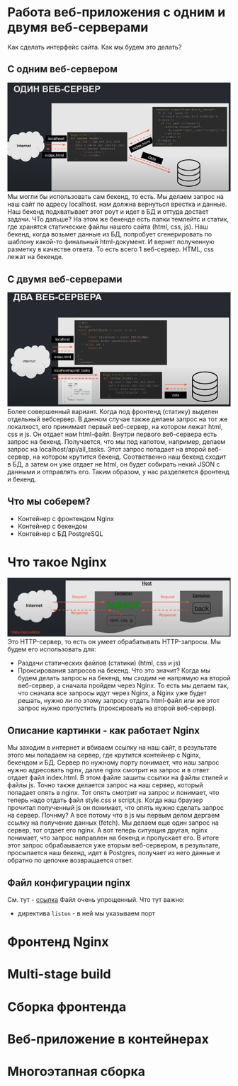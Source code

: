 # Работа веб-приложения с одним и двумя веб-серверами
Как сделать интерфейс сайта. Как мы будем это делать?
## С одним веб-сервером
![pic1](pic1.PNG)
Мы могли бы использовать сам бекенд, то есть. Мы делаем запрос на наш сайт по адресу localhost. нам должна вернуться врестка и данные. Наш бекенд подхватывает этот роут и идет в БД и оттуда достает задачи. ЧТо дальше? На этом же бекенде есть папки темлейтс и статик, где хранятся статические файлы нашего сайта (html, css, js). Наш бекенд, когда возьмет данные из БД, попробует сгенерировать по шаблону какой-то финальный html-документ. И вернет полученную разметку в качестве ответа. То есть всего 1 веб-сервер. HTML, css лежат на бекенде.

## С двумя веб-серверами
![pic2](pic2.png)
Более совершенный вариант. Когда под фронтенд (статику) выделен отдельный вебсервер. В данном случае также делаем запрос на тот же локалхост, его принимает первый веб-сервер, на котором лежат html, css и js. Он отдает нам html-файл. Внутри первого веб-сервера есть запрос на бекенд. Получается, что мы под капотом, например, делаем запрос на localhost/api/all_tasks. Этот запрос попадает на второй веб-сервер, на котором крутится бекенд. Соответвенно наш бекенд сходит в БД, а затем он уже отдает не html, он будет собирать некий JSON с данными и отправлять его. Таким образом, у нас разделяется фронтенд и бекенд.

## Что мы соберем?
- Контейнер с фронтендом Nginx
- Контейнер с бекендом
- Контейнер с БД PostgreSQL

# Что такое Nginx
![pic3](pic3.png)
Это HTTP-сервер, то есть он умеет обрабатывать HTTP-запросы. Мы будем его использовать для:
- Раздачи статических файлов (статики) (html, css и js)
- Проксирования запросов на бекенд. Что это значит? Когда мы будем делать запросы на бекенд, мы сходим не напрямую на второй веб-сервер, а сначала пройдем через Nginx. То есть мы делаем так, что сначала все запросы идут через Nginx, а Nginx уже будет решать, нужно ли по этому запросу отдать html-файл или же этот запрос нужно пропустить (проксировать на второй веб-сервер).

## Описание картинки - как работает Nginx
Мы заходим в интернет и вбиваем ссылку на наш сайт, в результате этого мы попадаем на сервер, где крутится контейнер с Nginx, бекендом и БД. Сервер по нужному порту понимает, что наш запрос нужно адресовать nginx, далле nginx смотрит на запрос и в ответ отдает файл index.html. В этом файле зашиты ссылки на файлы стилей и файлы js. Точно также делается запрос на наш сервер, который попадает опять в nginx. Тот опять смотрит на запрос и понимает, что теперь надо отдать файл style.css и script.js. Когда наш браузер прочитал полученный js он понимает, что опять нужно сделать запрос на сервер. Почнму? А все потому что в js мы первым делом дергаем ссылку на получение данных (fetch). Мы делаем еще один запрос на сервер, тот отдает его nginx. А вот теперь ситуация другая, nginx понимает, что запрос направлен на бекенд и пропускает его. В итоге этот запрос обрабаывается уже вторым веб-сервером, в результате, просыпается наш бекенд, идет в Postgres, получает из него данные и обратно по цепочке возвращается ответ.

## Файл конфигурации nginx
См. тут - [ссылка](nginx/nginx.conf)
Файл очень упрощенный. Что тут важно:
- директива ```listen``` - в ней мы указываем порт 
# Фронтенд Nginx

# Multi-stage build

# Сборка фронтенда

# Веб-приложение в контейнерах

# Многоэтапная сборка